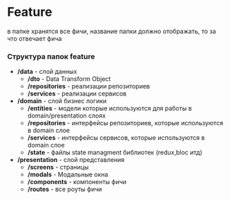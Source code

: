 # Feature
в папке хранятся все фичи, название папки должно отображать, то за что отвечает фича

### Структура папок feature

- **/data** - слой данных
    - **/dto** - Data Transform Object
    - **/repositories** - реализации репозиториев
    - **/services** - реализации сервисов
- **/domain** - слой бизнес логики
    - **/entities** - модели которые используются для работы в domain/presentation слоях
    - **/repositories** - интерфейсы репозиториев, которые используются в domain слое
    - **/services** - интерфейсы сервисов, которые используются в domain слое
    - **/state** - файлы state managment библиотек (redux,bloc итд)
- **/presentation** - слой представления
    - **/screens** - страницы
    - **/modals** - Модальные окна
    - **/components** - компоненты фичи 
    - **/routes** - все роуты фичи 